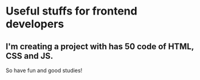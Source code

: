 # Useful stuffs for frontend developers

## I'm creating a project with has 50 code of HTML, CSS and JS.

So have fun and good studies!

